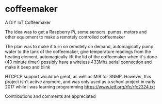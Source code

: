 # coffeemaker
A DIY IoT Coffeemaker

The idea was to get a Raspberry Pi, some sensors, pumps, motors and other equipment to make a remotely controlled coffeemaker

The plan was to make it turn on remotely on demand, automagically pump water to the tank of the coffeemaker, give
temperature readings from the heating element, automagically lift the lid of the coffeemaker when it's done (40 minute timer)
possibly have a wireless 433Mhz serial connection and make it beep and blink

HTCPCP support would be great, as well as MIB for SNMP. However, this project isn't active anymore, and was only used as a school project in early 2017 while i was learning programming
https://www.ietf.org/rfc/rfc2324.txt

Contributions and comments are appreciated
